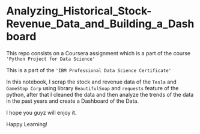 # Analyzing_Historical_Stock-Revenue_Data_and_Building_a_Dashboard
This repo consists on a Coursera assignment which is a part of the course `'Python Project for Data Science'`

This is a part of the `'IBM Professional Data Science Certificate'`

In this notebook, I scrap the stock and revenue data of the `Tesla` and `GameStop Corp` using library `BeautifulSoap` and `requests` feature of the python, after that I cleaned the data and then analyze the trends of the data in the past years and create a Dashboard of the Data.

I hope you guyz will enjoy it.

Happy Learning!
